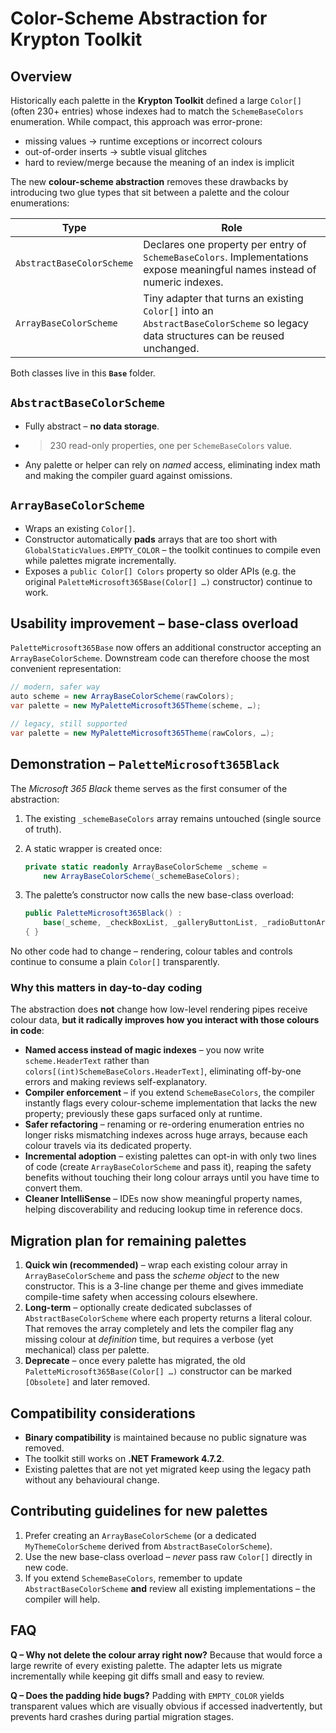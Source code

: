 # Color-Scheme Abstraction for Krypton Toolkit

## Overview

Historically each palette in the **Krypton Toolkit** defined a large
`Color[]` (often 230+ entries) whose indexes had to match the
`SchemeBaseColors` enumeration.  While compact, this approach was
error-prone:

* missing values → runtime exceptions or incorrect colours
* out-of-order inserts → subtle visual glitches
* hard to review/merge because the meaning of an index is implicit

The new **colour-scheme abstraction** removes these drawbacks by
introducing two glue types that sit between a palette and the colour
enumerations:

| Type | Role |
|------|------|
| `AbstractBaseColorScheme` | Declares one property per entry of `SchemeBaseColors`.  Implementations expose meaningful names instead of numeric indexes. |
| `ArrayBaseColorScheme` | Tiny adapter that turns an existing `Color[]` into an `AbstractBaseColorScheme` so legacy data structures can be reused unchanged. |

Both classes live in this **`Base`** folder.

## `AbstractBaseColorScheme`

* Fully abstract – **no data storage**.
* >230 read-only properties, one per `SchemeBaseColors` value.
* Any palette or helper can rely on *named* access, eliminating index
  math and making the compiler guard against omissions.

## `ArrayBaseColorScheme`

* Wraps an existing `Color[]`.
* Constructor automatically **pads** arrays that are too short with
  `GlobalStaticValues.EMPTY_COLOR` – the toolkit continues to compile
  even while palettes migrate incrementally.
* Exposes a `public Color[] Colors` property so older APIs (e.g. the
  original `PaletteMicrosoft365Base(Color[] …)` constructor) continue
  to work.

## Usability improvement – base-class overload

`PaletteMicrosoft365Base` now offers an additional constructor accepting
an `ArrayBaseColorScheme`.  Downstream code can therefore choose the
most convenient representation:

```csharp
// modern, safer way
auto scheme = new ArrayBaseColorScheme(rawColors);
var palette = new MyPaletteMicrosoft365Theme(scheme, …);

// legacy, still supported
var palette = new MyPaletteMicrosoft365Theme(rawColors, …);
```

## Demonstration – `PaletteMicrosoft365Black`

The *Microsoft 365 Black* theme serves as the first consumer of the abstraction:

1. The existing `_schemeBaseColors` array remains untouched (single
   source of truth).
2. A static wrapper is created once:

   ```csharp
   private static readonly ArrayBaseColorScheme _scheme =
       new ArrayBaseColorScheme(_schemeBaseColors);
   ```

3. The palette’s constructor now calls the new base-class overload:

   ```csharp
   public PaletteMicrosoft365Black() :
       base(_scheme, _checkBoxList, _galleryButtonList, _radioButtonArray, _trackBarColors)
   { }
   ```

No other code had to change – rendering, colour tables and controls
continue to consume a plain `Color[]` transparently.

### Why this matters in day-to-day coding

The abstraction does **not** change how low-level rendering pipes receive colour data, **but it radically improves how you interact with those colours in code**:

* **Named access instead of magic indexes** – you now write
  `scheme.HeaderText` rather than `colors[(int)SchemeBaseColors.HeaderText]`,
  eliminating off-by-one errors and making reviews self-explanatory.
* **Compiler enforcement** – if you extend `SchemeBaseColors`, the compiler
  instantly flags every colour-scheme implementation that lacks the new
  property; previously these gaps surfaced only at runtime.
* **Safer refactoring** – renaming or re-ordering enumeration entries no
  longer risks mismatching indexes across huge arrays, because each colour
  travels via its dedicated property.
* **Incremental adoption** – existing palettes can opt-in with only
  two lines of code (create `ArrayBaseColorScheme` and pass it), reaping the
  safety benefits without touching their long colour arrays until you have
  time to convert them.
* **Cleaner IntelliSense** – IDEs now show meaningful property names,
  helping discoverability and reducing lookup time in reference docs.

## Migration plan for remaining palettes

1. **Quick win (recommended)** – wrap each existing colour array in
   `ArrayBaseColorScheme` and pass the *scheme object* to the new
   constructor.  This is a 3-line change per theme and gives immediate
   compile-time safety when accessing colours elsewhere.
2. **Long-term** – optionally create dedicated subclasses of
   `AbstractBaseColorScheme` where each property returns a literal
   colour.  That removes the array completely and lets the compiler
   flag any missing colour at *definition* time, but requires a verbose
   (yet mechanical) class per palette.
3. **Deprecate** – once every palette has migrated, the old
   `PaletteMicrosoft365Base(Color[] …)` constructor can be marked
   `[Obsolete]` and later removed.

## Compatibility considerations

* **Binary compatibility** is maintained because no public signature was
  removed.
* The toolkit still works on **.NET Framework 4.7.2**.
* Existing palettes that are not yet migrated keep using the legacy path
  without any behavioural change.

## Contributing guidelines for new palettes

1. Prefer creating an `ArrayBaseColorScheme` (or a dedicated
   `MyThemeColorScheme` derived from `AbstractBaseColorScheme`).
2. Use the new base-class overload – *never* pass raw `Color[]`
   directly in new code.
3. If you extend `SchemeBaseColors`, remember to update
   `AbstractBaseColorScheme` **and** review all existing implementations
   – the compiler will help.

## FAQ

**Q – Why not delete the colour array right now?**  Because that would
force a large rewrite of every existing palette.  The adapter lets us
migrate incrementally while keeping git diffs small and easy to review.

**Q – Does the padding hide bugs?**  Padding with
`EMPTY_COLOR` yields transparent values which are visually obvious if
accessed inadvertently, but prevents hard crashes during partial
migration stages.
